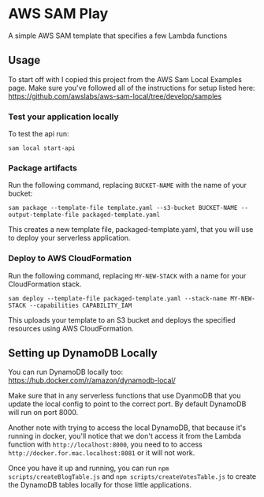 # AWS SAM Play #

A simple AWS SAM template that specifies a few Lambda functions

## Usage ##

To start off with I copied this project from the AWS Sam Local Examples page. Make sure you've followed all of the instructions for setup listed here: https://github.com/awslabs/aws-sam-local/tree/develop/samples

### Test your application locally ###

To test the api run:
    
    sam local start-api


### Package artifacts ###

Run the following command, replacing `BUCKET-NAME` with the name of your bucket:

    sam package --template-file template.yaml --s3-bucket BUCKET-NAME --output-template-file packaged-template.yaml

This creates a new template file, packaged-template.yaml, that you will use to deploy your serverless application.

### Deploy to AWS CloudFormation ###

Run the following command, replacing `MY-NEW-STACK` with a name for your CloudFormation stack.

    sam deploy --template-file packaged-template.yaml --stack-name MY-NEW-STACK --capabilities CAPABILITY_IAM

This uploads your template to an S3 bucket and deploys the specified resources using AWS CloudFormation.

## Setting up DynamoDB Locally ##

You can run DynamoDB locally too:
https://hub.docker.com/r/amazon/dynamodb-local/

Make sure that in any serverless functions that use DyanmoDB that you update the local config to point to the correct port. By default DynamoDB will run on port 8000.

Another note with trying to access the local DynamoDB, that because it's running in docker, you'll notice that we don't access it from the Lambda function with `http://localhost:8000`, you need to to access `http://docker.for.mac.localhost:8081` or it will not work.

Once you have it up and running, you can run `npm scripts/createBlogTable.js` and `npm scripts/createVotesTable.js` to create the DynamoDB tables locally for those little applications.
